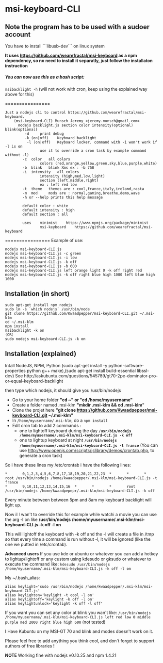 <h1>msi-keyboard-CLI</h1>

<h2>Note the program has to be used with a sudoer account</h2>
<stong>You have to install ```libusb-dev``` on linux system</stong>

**It uses https://github.com/wearefractal/msi-keyboard as a npm dependency, so no need to install it separatly, just follow the installaton instruction**
##### You can now use this as a bash script:
```msibacklight -h```
(will not work with cron, keep using the explained way above for this)
 
================
```
Just a nodejs cli to control https://github.com/wearefractal/msi-keyboard.
    (msi-keyboard-CLI) Munsch Jeremy <jeremy.munsch@gmail.com>
      nodejs backlight.js section color intensity(optional) blink(optional)
	     -d		print debug
	     -k (on|off)	Keyboard backlight
	      -l (on|off)	Keyboard locker, command with -i won't work if -l is on
	    		use it to override a cron task by example command without -l)
	    -c  color	all colors
		    	colors (red,orange,yellow,green,sky,blue,purple,white)
    	-b  blink	blink Xms ex : -b 750
    	-i  intensity	all colors
	    		intensity (high,med,low,light)
	    		section (left,middle,right)
	    		ex : left red low
    	-t  theme	themes are : cool,france,italy,ireland,rasta
    	-m  mod		mods are : normal,gaming,breathe,demo,wave
    	-h or --help prints this help message

    	default color : white
    	default intensity : high
    	default section : all

    	uses	minimist	https://www.npmjs.org/package/minimist
	        	msi-keyboard	https://github.com/wearefractal/msi-keyboard
```
================
Example of use:

```
nodejs msi-keyboard-CLI.js
nodejs msi-keyboard-CLI.js -c green
nodejs msi-keyboard-CLI.js -i low
nodejs msi-keyboard-CLI.js -k off
nodejs msi-keyboard-CLI.js -b 600
nodejs msi-keyboard-CLI.js left orange light 0 -k off right red
nodejs msi-keyboard-CLI.js -k off right blue high 1000 left blue high 1000 
```


<h2>Installation (in short)</h2>

    sudo apt-get install npm nodejs
    sudo ln -s `which nodejs` /usr/bin/node
    git clone https://github.com/Kwaadpepper/msi-keyboard-CLI.git ~/.msi-klm
    cd ~/.msi-klm
    npm install
    msibacklight -k on
    (OR)
    sudo nodejs msi-keyboard-CLI.js -k on
<h2>Installation (explained)</h2>
Intall NodeJS, NPM, Python (sudo apt-get install -y python-software-properties python g++ make),(sudo apt-get install build-essential libssl-dev)
See http://askubuntu.com/questions/545789/gt70-2pe-dominator-pro-or-equal-keyboard-backlight

then type which nodejs, it should give you /usr/bin/nodejs

- Go to your home folder            <strong>"cd ~" or "cd /home/myusername"</strong>
- Create a folder named .msi-klm    <strong>"mkdir .msi-klm && cd .msi-klm"</strong>
- Clone the projet here             <strong>"git clone https://github.com/Kwaadpepper/msi-keyboard-CLI.git ~/.msi-klm"</strong>
- In ```/home/myusername/.msi-klm```, do a ```npm install```
- Edit cron tab to add 2 commands :
  - one to lightoff keyboard during the day
    <strong>```/usr/bin/nodejs /home/myusername/.msi-klm/msi-keyboard-CLI.js -k off```</strong>
  - one to lightup keyboard at night
    <strong>```/usr/bin/nodejs /home/myusername/.msi-klm/msi-keyboard-CLI.js -t france```</strong>
(You can use http://www.openjs.com/scripts/jslibrary/demos/crontab.php, to generate a cron task)

So i have these lines my /etc/crontab i have the following lines:
```
*       0,1,2,3,4,5,6,7,8,17,18,19,20,21,22,23  *       *       *       root /usr/bin/nodejs /home/kwaadpepper/.msi-klm/msi-keyboard-CLI.js -t france
*       9,10,11,12,13,14,15,16  *       *       *       root /usr/bin/nodejs /home/kwaadpepepr/.msi-klm/msi-keyboard-CLI.js -k off
```

Every minute between between 5pm and 8am my keyboard backlight will light up.

Now il I wan't to override this for example while watchi a movie you can use the arg -l on like
<strong>/usr/bin/nodejs /home/myusername/.msi-klm/msi-keyboard-CLI.js -k off -l on</strong>

This will lightoff the keyboard with -k off and the -l will create a file in /tmp so that every time a command is run without -l, it will be ignored (like the one we putted in /etc/crontab).

<strong>Advanced users</strong>
If you use kde or ubuntu or whatever you can add a hotkey to lightup/lightoff or any custom using kdesudo or gksudo or whatever to execute the command like:
```kdesudo /usr/bin/nodejs /home/myusername/.msi-klm/msi-keyboard-CLI.js -k off -l on```

My ~/.bash_alias:
```
alias keylight='sudo /usr/bin/nodejs /home/kwaadpepper/.msi-klm/msi-keyboard-CLI.js'
alias keylighton='keylight -t cool -l on'
alias keylightoff='keylight -k off -l on'
alias keylightunlock='keylight -k off -l off'
```

If you want you can set any color at blink you wan't like:
```/usr/bin/nodejs /home/myusername/.msi-klm/msi-keyboard-CLI.js left red low 0 middle purple med 2000 right blue high 600```
(not tested)

I Have Kubuntu on my MSI-GT 70 and blink and modes doesn't work on it.

Please feel free to add anything you think cool, and don't forget to support authors of free libraries !

**NOTE**
Working fine with nodejs v0.10.25 and npm 1.4.21
